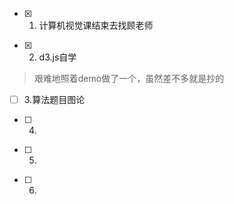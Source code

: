 - [x] 1. 计算机视觉课结束去找顾老师
> 
- [x] 2. d3.js自学
> 艰难地照着demo做了一个，虽然差不多就是抄的
- [ ] 3.算法题目图论
> 
- [ ] 4.
> 
- [ ] 5.
> 
- [ ] 6.
> 